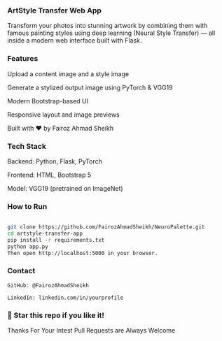 ### ArtStyle Transfer Web App
Transform your photos into stunning artwork by combining them with famous painting styles using deep learning (Neural Style Transfer) — all inside a modern web interface built with Flask.

###  Features
Upload a content image and a style image

Generate a stylized output image using PyTorch & VGG19

Modern Bootstrap-based UI

Responsive layout and image previews

Built with ❤️ by Fairoz Ahmad Sheikh



### Tech Stack
Backend: Python, Flask, PyTorch

Frontend: HTML, Bootstrap 5

Model: VGG19 (pretrained on ImageNet)

###  How to Run
```bash

git clone https://github.com/FairozAhmadSheikh/NeuroPalette.git
cd artstyle-transfer-app
pip install -r requirements.txt
python app.py
Then open http://localhost:5000 in your browser.
```

### Contact
    GitHub: @FairozAhmadSheikh

    LinkedIn: linkedin.com/in/yourprofile


### 🌟 Star this repo if you like it!
Thanks For Your Intest Pull Requests are Always Welcome